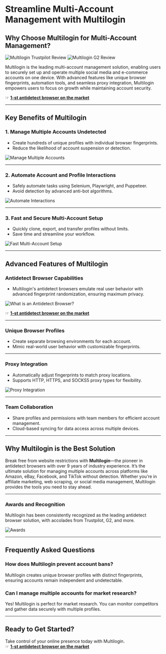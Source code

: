 # Streamline Multi-Account Management with Multilogin

## Why Choose Multilogin for Multi-Account Management?

![Multilogin Trustpilot Review](https://multilogin.com/wp-content/uploads/2024/07/Frame-6201.png)
![Multilogin G2 Review](https://multilogin.com/wp-content/uploads/2024/06/Frame-6202.png)

Multilogin is the leading multi-account management solution, enabling users to securely set up and operate multiple social media and e-commerce accounts on one device. With advanced features like unique browser fingerprints, automation tools, and seamless proxy integration, Multilogin empowers users to focus on growth while maintaining account security.

☞ **[1-st antidetect browser on the market](https://bit.ly/multIlogin)**

---

## Key Benefits of Multilogin

### 1. **Manage Multiple Accounts Undetected**
- Create hundreds of unique profiles with individual browser fingerprints.
- Reduce the likelihood of account suspension or detection.

![Manage Multiple Accounts](https://multilogin.com/wp-content/uploads/2024/08/manage-multiple-accounts-undetected.png)

---

### 2. **Automate Account and Profile Interactions**
- Safely automate tasks using Selenium, Playwright, and Puppeteer.
- Avoid detection by advanced anti-bot algorithms.

![Automate Interactions](https://multilogin.com/wp-content/uploads/2024/08/automate-account-and-profile-interactions-safely-768x768.png)

---

### 3. **Fast and Secure Multi-Account Setup**
- Quickly clone, export, and transfer profiles without limits.
- Save time and streamline your workflow.

![Fast Multi-Account Setup](https://multilogin.com/wp-content/uploads/2024/08/fast-and-secure-multi-account-setup-1-768x768.png)

---

## Advanced Features of Multilogin

### Antidetect Browser Capabilities
- Multilogin's antidetect browsers emulate real user behavior with advanced fingerprint randomization, ensuring maximum privacy.

![What is an Antidetect Browser?](https://multilogin.com/wp-content/uploads/2024/08/what-is-antidetect-browser-2-768x439.png)

☞ **[1-st antidetect browser on the market](https://bit.ly/multIlogin)**

---

### Unique Browser Profiles
- Create separate browsing environments for each account.
- Mimic real-world user behavior with customizable fingerprints.

---

### Proxy Integration
- Automatically adjust fingerprints to match proxy locations.
- Supports HTTP, HTTPS, and SOCKS5 proxy types for flexibility.

![Proxy Integration](https://multilogin.com/wp-content/uploads/2024/08/fingerprint-adjustment-to-match-proxy-1.svg)

---

### Team Collaboration
- Share profiles and permissions with team members for efficient account management.
- Cloud-based syncing for data access across multiple devices.

---

## Why Multilogin is the Best Solution

Break free from website restrictions with **Multilogin**—the pioneer in antidetect browsers with over 9 years of industry experience. It’s the ultimate solution for managing multiple accounts across platforms like Amazon, eBay, Facebook, and TikTok without detection. Whether you’re in affiliate marketing, web scraping, or social media management, Multilogin provides the tools you need to stay ahead.

---

### Awards and Recognition
Multilogin has been consistently recognized as the leading antidetect browser solution, with accolades from Trustpilot, G2, and more.

![Awards](https://multilogin.com/wp-content/uploads/2024/08/Frame-6201.webp)

---

## Frequently Asked Questions

### How does Multilogin prevent account bans?
Multilogin creates unique browser profiles with distinct fingerprints, ensuring accounts remain independent and undetectable.

### Can I manage multiple accounts for market research?
Yes! Multilogin is perfect for market research. You can monitor competitors and gather data securely with multiple profiles.

---

## Ready to Get Started?

Take control of your online presence today with Multilogin.  
☞ **[1-st antidetect browser on the market](https://bit.ly/multIlogin)**

